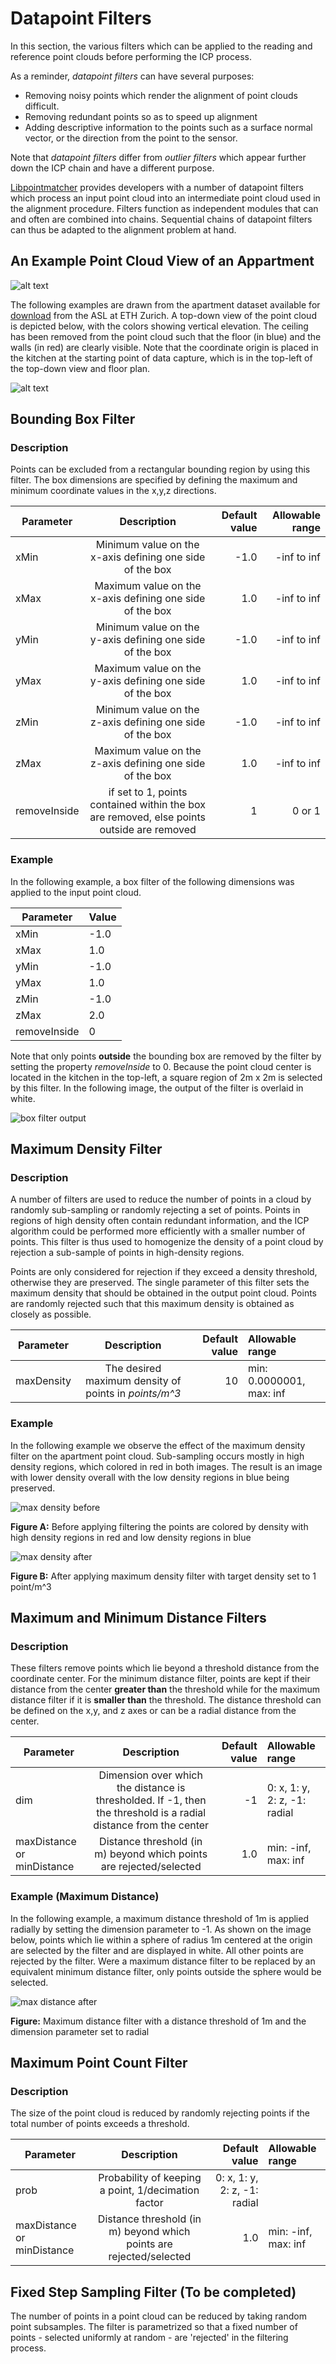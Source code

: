 # Datapoint Filters

In this section, the various filters which can be applied to the reading and reference point clouds before performing the ICP process.

As a reminder, *datapoint filters* can have several purposes:

* Removing noisy points which render the alignment of point clouds difficult.
* Removing redundant points so as to speed up alignment 
* Adding descriptive information to the points such as a surface normal vector, or the direction from the point to the sensor.

Note that *datapoint filters* differ from *outlier filters* which appear further down the ICP chain and have a different purpose.

[Libpointmatcher](https://github.com/ethz-asl/libpointmatcher) provides developers with a number of datapoint filters which process an input point cloud into an intermediate point cloud used in the alignment procedure.  Filters function as independent modules that can and often are combined into chains.  Sequential chains of datapoint filters can thus be adapted to the alignment problem at hand.

## An Example Point Cloud View of an Appartment
![alt text](images/floor_plan.png "Floor plan of the apartment")

The following examples are drawn from the apartment dataset available for [download](http://projects.asl.ethz.ch/datasets/doku.php?id=laserregistration:apartment:home) from the ASL at ETH Zurich.  A top-down view of the point cloud is depicted below, with the colors showing vertical elevation.  The ceiling has been removed from the point cloud such that the floor (in blue) and the walls (in red) are clearly visible.  Note that the coordinate origin is placed in the kitchen at the starting point of data capture, which is in the top-left of the top-down view and floor plan.

![alt text](images/appt_top.png "Top down view of point cloud from appartment dataset")

## Bounding Box Filter
### Description
Points can be excluded from a rectangular bounding region by using this filter.  The box dimensions are specified by defining the maximum and minimum coordinate values in the x,y,z directions. 

|Parameter  |Description  |Default value    |Allowable range|
|---------  |:---------:  |----------------:|--------------:|
|xMin       |Minimum value on the x-axis defining one side of the box | -1.0 | -inf to inf|
|xMax       |Maximum value on the x-axis defining one side of the box | 1.0 | -inf to inf|
|yMin       |Minimum value on the y-axis defining one side of the box | -1.0 | -inf to inf|
|yMax       |Maximum value on the y-axis defining one side of the box | 1.0 | -inf to inf|
|zMin       |Minimum value on the z-axis defining one side of the box | -1.0 | -inf to inf|
|zMax       |Maximum value on the z-axis defining one side of the box | 1.0 | -inf to inf|
|removeInside   |if set to 1, points contained within the box are removed, else points outside are removed  |1   | 0 or 1|

### Example
In the following example, a box filter of the following dimensions was applied to the input point cloud.

|Parameter | Value|
|---------|:-------|
|xMin | -1.0 |
|xMax | 1.0 |
|yMin | -1.0 |
|yMax | 1.0 |
|zMin | -1.0 |
|zMax | 2.0 |
|removeInside | 0 |

Note that only points **outside** the bounding box are removed by the filter by setting the property *removeInside* to 0.  Because the point cloud center is located in the kitchen in the top-left, a square region of 2m x 2m is selected by this filter.  In the following image, the output of the filter is overlaid in white.

![box filter output](images/box_filt.png "Top down view of the appartment point cloud with a box filter applied.  The input is shown in color and the output of the filter is overlaid in white")

## Maximum Density Filter
### Description
A number of filters are used to reduce the number of points in a cloud by randomly sub-sampling or randomly rejecting a set of points.  Points in regions of high density often contain redundant information, and the ICP algorithm could be performed more efficiently with a smaller number of points.  This filter is thus used to homogenize the density of a point cloud by rejection a sub-sample of points in high-density regions.

Points are only considered for rejection if they exceed a density threshold, otherwise they are preserved.  The single parameter of this filter sets the maximum density that should be obtained in the output point cloud.  Points are randomly rejected such that this maximum density is obtained as closely as possible.  

|Parameter  |Description  |Default value    |Allowable range|
|---------  |:---------:  |----------------:|:--------------|
|maxDensity |The desired maximum density of points in *points/m^3* | 10 | min: 0.0000001, max: inf|   

### Example
In the following example we observe the effect of the maximum density filter on the apartment point cloud.  Sub-sampling occurs mostly in high density regions, which colored in red in both images.  The result is an image with lower density overall with the low density regions in blue being preserved. 

![max density before](images/max_dens_before.png "Before applying filtering the points are colored by density with high density regions in red and low density regions in blue")

**Figure A:** Before applying filtering the points are colored by density with high density regions in red and low density regions in blue

![max density after](images/max_dens_after.png "After applying maximum density filter with target density set to 1 point/m^3")

**Figure B:** After applying maximum density filter with target density set to 1 point/m^3

## Maximum and Minimum Distance Filters
### Description
These filters remove points which lie beyond a threshold distance from the coordinate center.  For the minimum distance filter, points are kept if their distance from the center **greater than** the threshold while for the maximum distance filter if it is **smaller than** the threshold.   The distance threshold can be defined on the x,y, and z axes or can be a radial distance from the center.

|Parameter  |Description  |Default value    |Allowable range|
|---------  |:---------:  |----------------:|:--------------|
|dim        | Dimension over which the distance is thresholded.  If -1, then the threshold is a radial distance from the center | -1 | 0: x, 1: y, 2: z, -1: radial|
|maxDistance or minDistance |Distance threshold (in m) beyond which points are rejected/selected | 1.0 | min: -inf, max: inf|

### Example (Maximum Distance)
In the following example, a maximum distance threshold of 1m is applied radially by setting the dimension parameter to -1.  As shown on the image below, points which lie within a sphere of radius 1m centered at the origin are selected by the filter and are displayed in white.  All other points are rejected by the filter.  Were a maximum distance filter to be replaced by an equivalent minimum distance filter, only points outside the sphere would be selected. 

![max distance after](images/max_dis.png "After applying maximum distance filter with a distance threshold of 1m and the dimension parameter set to radial")

**Figure:** Maximum distance filter with a distance threshold of 1m and the dimension parameter set to radial

## Maximum Point Count Filter
### Description
The size of the point cloud is reduced by randomly rejecting points if the total number of points exceeds a threshold.

|Parameter  |Description  |Default value    |Allowable range|
|---------  |:---------:  |----------------:|:--------------|
|prob        | Probability of keeping a point, 1/decimation factor | 0: x, 1: y, 2: z, -1: radial|
|maxDistance or minDistance |Distance threshold (in m) beyond which points are rejected/selected | 1.0 | min: -inf, max: inf|


## Fixed Step Sampling Filter (To be completed)
The number of points in a point cloud can be reduced by taking random point subsamples.  The filter is parametrized so that a fixed number of points - selected uniformly at random - are 'rejected' in the filtering process.

